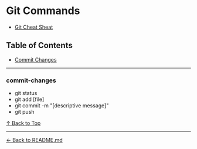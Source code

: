 # Git Commands

* [Git Cheat Sheat](https://education.github.com/git-cheat-sheet-education.pdf)

## Table of Contents

* [Commit Changes](#commit-changes)

---

### commit-changes

* git status
* git add [file]
* git commit -m "[descriptive message]"
* git push

[&#8593; Back to Top](#)

---

[&#8592; Back to README.md](../README.md)
